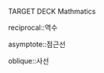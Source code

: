 TARGET DECK
Mathmatics

reciprocal::역수
<!--ID: 1709642695533-->

asymptote::점근선
<!--ID: 1710723080229-->

oblique::사선
<!--ID: 1710737519880-->
